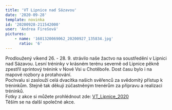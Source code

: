 ```yaml
---
title: 'VT Lipnice nad Sázavou'
date: '2020-09-28'
template: novinka
id: '20200928-211542000'
user: 'Andrea Firešová'
pictures:
    - name: '1601320069062_20200927_135834.jpg'
      ratio: '6'
---
```

Prodloužený víkend 26. - 28. 9. strávilo naše žactvo na soustředění v Lipnici nad Sázavou. Lesní tréninky v krásném terénu severně od Lipnice pěkně zpestřil sprintový trénink v Nové Vsi u Chotěboře. Dost času bylo i na mapové rozbory a protahování.  
Pochvalu si zaslouží celá dvacítka našich svěřenců za svědomitý přístup k tréninkům. Stejně tak děkuji zúčastněným trenérům za přípravu a realizaci tréninků.  
Fotky z akce si můžete prohlédnout zde: [VT_Lipnice_2020](https://andreafir.rajce.idnes.cz/VT_Lipnice_2020/)  
Těším se na další společné akce.
